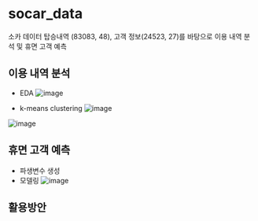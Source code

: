 # socar_data
소카 데이터 탑승내역 (83083, 48), 고객 정보(24523, 27)를 바탕으로 이용 내역 분석 및 휴면 고객 예측

## 이용 내역 분석
- EDA
![image](https://user-images.githubusercontent.com/81752763/172523142-96c44882-a216-4745-ba22-3197ecfc3f50.png)

- k-means clustering
![image](https://user-images.githubusercontent.com/81752763/172523211-bb7acd9a-71f5-4126-a0bd-569e8cd53e75.png)

![image](https://user-images.githubusercontent.com/81752763/172524556-82fc6da8-8757-426f-9421-0103bff4d91b.png)

## 휴면 고객 예측
- 파생변수 생성
- 모델링
![image](https://user-images.githubusercontent.com/81752763/172524699-e9cf6519-36d5-4942-a1d9-2ef9c2c65df5.png)

## 활용방안
